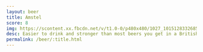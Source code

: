 ```yaml
---
layout: beer
title: Amstel
score: 8
img: https://scontent.xx.fbcdn.net/v/t1.0-0/p480x480/1027_10151283326853745_295569657_n.jpg?oh=0edb348b117a6ed0e215ed1ac7686521&oe=58D7155B
desc: Easier to drink and stronger than most beers you get in a British pub
permalink: /beer/:title.html
---
```

